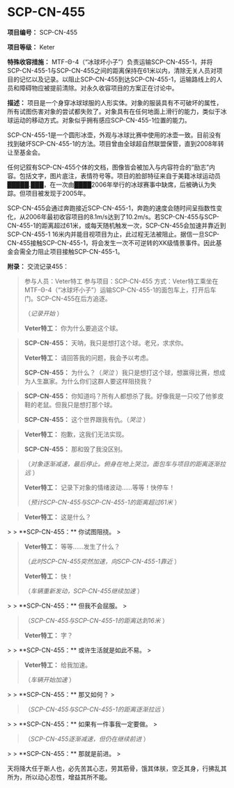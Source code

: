 # SCP-CN-455



**项目编号：** SCP-CN-455


**项目等级：** Keter


**特殊收容措施：** MTF-Θ-4（“冰球坏小子”）负责运输SCP-CN-455-1，并将SCP-CN-455-1与SCP-CN-455之间的距离保持在61米以内，清除无关人员对项目的记忆以及记录。以阻止SCP-CN-455到达SCP-CN-455-1，运输路线上的人员和障碍物应被提前清除。对永久收容项目的方案正在讨论中。



**描述：** 项目是一个身穿冰球球服的人形实体。对象的服装具有不可破坏的属性，所有试图伤害对象的尝试都失败了。对象具有在任何地面上滑行的能力，类似于冰球运动的移动方式。对象似乎拥有感应SCP-CN-455-1位置的能力。


SCP-CN-455-1是一个圆形冰壶，外观与冰球比赛中使用的冰壶一致。目前没有找到破坏SCP-CN-455-1的方法。项目曾由全球超自然联盟保管，直到2008年转让至基金会。


任何记叙有SCP-CN-455个体的文档，图像皆会被加入与内容符合的“励志”内容。包括文字，图片底注，表情符号等。项目的脸部特征来自于美籍冰球运动员█████.███，在一次由████2006年举行的冰球赛事中缺席，后被确认为失踪。但项目被发现于2005年。


SCP-CN-455会通过奔跑接近SCP-CN-455-1，奔跑的速度会随时间呈指数性变化，从2006年最初收容项目的8.1m/s达到了10.2m/s。若SCP-CN-455与SCP-CN-455-1的距离超过61米，或每天随机触发一次，SCP-CN-455会加速并靠近到SCP-CN-455-1 16米内并能目视项目为止，此过程无法被阻止。据信一旦SCP-CN-455接触SCP-CN-455-1，将会发生一次不可逆转的XK级情景事件。因此基金会需全力阻止项目接触SCP-CN-455-1。


**附录：** 交流记录455：


> 参与人员：Veter特工
参与项目：SCP-CN-455
方式：Veter特工乘坐在MTF-Θ-4（“冰球坏小子”）运输SCP-CN-455-1的面包车上，打开后车门。SCP-CN-455在后方追逐。
> 
> （*记录开始* ）
> 
> **Veter特工：** 你为什么要追这个球。
> 



> **SCP-CN-455：** 天呐，我只是想打这个球。老兄，求求你。
> 
> **Veter特工：** 请回答我的问题，我会予以考虑。
> 
> **SCP-CN-455：** 为什么？（*哭泣* ）我只是想打这个球，想赢得比赛，想成为人生赢家。为什么你们这群人要这样阻挠我？
> 



> **SCP-CN-455：** 你知道吗？所有人都想杀了我。好像我是一只咬了他爹皮鞋的老鼠。但我只是想打那个球。
> 
> **SCP-CN-455：** 这个世界跟我有仇。（*哭泣* ）
> 



> **Veter特工：** 抱歉，这我们无法实现。
> 
> **SCP-CN-455：** 那和毁了我没区别。
> 



> （*对象逐渐减速，最后停止。俯身在地上哭泣。面包车与项目的距离逐渐拉远* ）
> 
> **Veter特工：** 记录下对象的情绪波动……等等！快停车！
> 
> （*预计SCP-CN-455与SCP-CN-455-1的距离超过61米* ）
> 



> **Veter特工：** 这是什么？
> 
> <blockquote>

</blockquote>> 
> **SCP-CN-455：** 你试图阻挠。
> 



> **Veter特工：** 等等……发生了什么？
> 
> （*此时SCP-CN-455突然加速，向SCP-CN-455-1靠近* ）
> 
> **Veter特工：** 快！
> 
> （*车辆重新发动，SCP-CN-455继续加速* ）
> 
> <blockquote>

</blockquote>> 
> **SCP-CN-455：** 但我不会屈服。
> 



> （*SCP-CN-455与SCP-CN-455-1的距离达到16米* ）
> 
> **Veter特工：** 字？
> 
> <blockquote>

</blockquote>> 
> **SCP-CN-455：** 或许生活就是如此不易。
> 



> **Veter特工：** 给我加速。
> 
> （*车辆开始加速* ）
> 
> <blockquote>

</blockquote>> 
> **SCP-CN-455：** 那又如何？
> 



> （*SCP-CN-455与SCP-CN-455-1的距离逐渐拉远* ）
> 
> <blockquote>

</blockquote>> 
> **SCP-CN-455：** 如果有一件事我一定要做。
> 



> （*SCP-CN-455逐渐减速，但仍在继续前进* ）
> 
> <blockquote>

</blockquote>> 
> **SCP-CN-455：** 那就是前进。
> 



天将降大任于斯人也，必先苦其心志，劳其筋骨，饿其体肤，空乏其身，行拂乱其所为，所以动心忍性，增益其所不能。
















